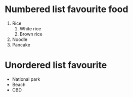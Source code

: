 # Numbered list favourite food
1. Rice
   1. White rice
   2. Brown rice
2. Noodle
3. Pancake
# Unordered list favourite 
* National park
* Beach
* CBD
